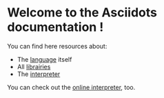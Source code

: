 # Welcome to the Asciidots documentation !

You can find here resources about:
- The [language](docs/anguage.md) itself
- All [librairies](docs/libs/index.md)
- The [interpreter](docs/interpreter.md)

You can check out the [online interpreter](demo.html), too.
